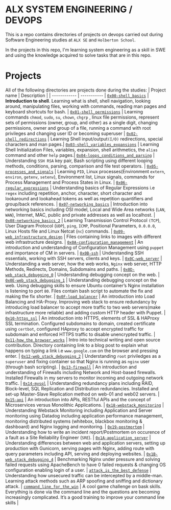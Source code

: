 # ALX SYSTEM ENGINEERING / DEVOPS

This is a repo contains directories of projects on devops carried out during Software Engineering studies at ```ALX SE``` and ```Holberton School```.

In the projects in this repo, I'm learning system engineering as a skill in SWE and using the knowledge acquired to solve tasks that are in this repo.

# Projects
All of the following directories are projects done during the studies:
| Project name | Description |
| ------------ | ----------- |
[`0x00-shell_basics`](https://github.com/iankisali/alx-system_engineering-devops/tree/master/0x00-shell_basics) | **Introduction to shell**. Learning what is shell, shell navigation, looking around, manipulating files, working with commands, reading man pages and keyboard shortcuts for bash. |
[`0x01-shell_permissions`](https://github.com/iankisali/alx-system_engineering-devops/tree/master/0x01-shell_permissions) | Learning commands `chmod`, `sudo`, `su`, `chown`, `chgrp` , linux file permissions, represent sets of permissions (owner, group, and other) as a single digit, changing permissions, owner and group of a file, running a command with root privileges and changing user ID or becoming superuser |
[`0x02-shell_redirections`](https://github.com/iankisali/alx-system_engineering-devops/tree/master/0x02-shell_redirections) | Learning Shell input/output`(I/O)` redirections, special characters and man pages.|
[`0x03-shell_variables_expansions`](https://github.com/iankisali/alx-system_engineering-devops/tree/master/0x03-shell_variables_expansions) | Learning Shell Initialization Files, variables, expansion, shell arithmetics, the `alias` command and other `help` pages.|
[`0x04-loops_conditions_and_parsing`](https://github.com/iankisali/alx-system_engineering-devops/tree/master/0x04-loops_conditions_and_parsing) | Understanding `SSH RSA` key pair, Bash scripting using different looping methods, conditions, parsing, comparison and file test operators. |
[`0x05-processes_and_signals`](https://github.com/iankisali/alx-system_engineering-devops/tree/master/0x05-processes_and_signals) | Learning `PID`, Linux processes(Environment `extern`, `environ`, `getenv`, `setenv`), Environment list, Linux signals, commands for Process Management and Process States in Linux. |
[`0x06-regular_expressions`](https://github.com/iankisali/alx-system_engineering-devops/tree/master/0x06-regular_expressions) | Understanding basics of Regular Expressions i.e `regex` including repetition, anchor, character, short character and lookaround and lookahead tokens as well as repetition quantifiers and group/back references. |
[`0x07-networking_basics`](https://github.com/iankisali/alx-system_engineering-devops/tree/master/0x07-networking_basics) | Introduction into networking basics including OSI model, Local and Wide Area networks (`LAN`, `WAN`), Internet, MAC, public and private addresses as well as localhost. |
[`0x08-networking_basics_2`](https://github.com/iankisali/alx-system_engineering-devops/tree/master/0x08-networking_basics_2) | Learning Transmission Control Protocol `(TCP`), User Diagram Protocol (`UDP`), `ping`, `ICMP`, Positional Parameters, `0.0.0.0`, Linux Hosts file and Linux Netcat (`nc`) commands. |
[`0x09-web_infrastructure_design`](https://github.com/iankisali/alx-system_engineering-devops/tree/master/0x09-web_infrastructure_design) | Files containing links to images with different web infrastructure designs. |
[`0x0A-configuration_management`](https://github.com/iankisali/alx-system_engineering-devops/tree/master/0x0A-configuration_management) | An introduction and understanding of Configuration Management using `puppet` and importance of CM in servers. |
[`0x0B-ssh`](https://github.com/iankisali/alx-system_engineering-devops/tree/master/0x0B-ssh) | Understanding SSH essentials, working with SSH servers, clients and keys. |
[`0x0C-web_server`](https://github.com/iankisali/alx-system_engineering-devops/tree/master/0x0C-web_server) | Understanding a web server, how the web works, `Nginx` web server, HTTP Methods, Redirects, Domains, Subdomains and paths. |
[`0x0D-web_stack_debugging_0`](https://github.com/iankisali/alx-system_engineering-devops/tree/master/0x0D-web_stack_debugging_0) | Understanding debugging concept on the web. |
[`0x0E-web_stack_debugging_1`](https://github.com/iankisali/alx-system_engineering-devops/tree/master/0x0E-web_stack_debugging_1) | Understanding debugging concept on the web. Using debugging skills to ensure Ubuntu container’s Nginx installation is listening to port `80`. Files contain bash script to automate the fix and making the fix shorter. |
[`0x0F-load_balancer`](https://github.com/iankisali/alx-system_engineering-devops/tree/master/0x0F-load_balancer) | An introduction into Load Balancing and HA-Proxy. Improving web stack to ensure redundancy by introducing load balancer to accept more traffic to two web servers(make infrastructure more reliable) and adding custom HTTP header with Puppet. |
[`0x10-https_ssl`](https://github.com/iankisali/alx-system_engineering-devops/tree/master/0x10-https_ssl) | An introduction into HTTPS, elements of SSL & HAProxy SSL termination. Configured subdomains to domain, created certificate using `certbot`, configured HAproxy to accept encrypted traffic for subdomain and enforced HTTPS traffic to disable unencrypted traffic.  |
[`0x11-how_the_browser_works`](https://github.com/iankisali/alx-system_engineering-devops/tree/master/0x11-what_happens_when_your_type_google_com_in_your_browser_and_press_enter) | Intro into technical writing and open source contribution. Directory containing link to a blog post to explain what happens on typing a link i.e `www.google.com` on the browser and pressing enter. |
[`0x12-web_stack_debugging_2`](https://github.com/iankisali/alx-system_engineering-devops/tree/master/0x12-web_stack_debugging_2) | Understanding `root` priviledges as a `superuser` and fixing container so that Nginx is running as `nginx` user (through bash scripting). |
[`0x13-firewall`](https://github.com/iankisali/alx-system_engineering-devops/tree/master/0x13-firewall) | An introduction and understanding of Firewalls including Network and Host-based firewalls. Installed Firewalls in my servers to monitor incoming and outgoing network traffic. |
[`0x14-mysql`](https://github.com/iankisali/alx-system_engineering-devops/tree/master/0x14-mysql) | Understanding redundancy plans including RAID, Block-level, SQL Replication and Distribution redundancies. Installed and set-up Master-Slave Replication method on web-01 and web02 servers. |
[`0x15-api`](https://github.com/iankisali/alx-system_engineering-devops/tree/master/0x15-api) | An introduction into APIs, RESTful APIs and the concept of Microservices versus Monolithic Applications. |
[`0x18-webstack_monitoring`](https://github.com/iankisali/alx-system_engineering-devops/tree/master/0x18-webstack_monitoring) | Understanding Webstack Monitoring including Application and Server monitoring using Datadog including application performance management, monitoring distributed systems (whitebox, blackbox monitoring & dashboard) and Nginx logging and monitoring. |
[`0x19-postmortem`](https://github.com/iankisali/alx-system_engineering-devops/tree/master/0x19-postmortem) | Understanding how to write an incident report/Postmortem on occurence of a fault as a Site Reliability Engineer (`SRE`). |
[`0x1A-application_server`](https://github.com/iankisali/alx-system_engineering-devops/tree/master/0x1A-application_server) | Understanding differences between web and application servers, setting up production with Gunicorn, serving pages with Nginx, adding route with query parameters including API, serving and deploying websites. |
[`0x1B-web_stack_debugging_4`](https://github.com/iankisali/alx-system_engineering-devops/tree/master/0x1B-web_stack_debugging_4) | Benchmarking Nginx under pressure and solving failed requests using ApacheBench to have 0 failed requests & changing OS configuration enabling login of a user. |
[`attack_is_the_best_defense`](https://github.com/iankisali/alx-system_engineering-devops/tree/master/attack_is_the_best_defense) | Understanding how unsecured traffic can be intercepted by a middle-man. Learning attack methods such as ARP spoofing and sniffing and dictionary attack. |
[`command_line_for_the_win`](https://github.com/iankisali/alx-system_engineering-devops/tree/master/command_line_for_the_win) | A cool game challenge on bask skills. Everything is done via the command line and the questions are becoming increasingly complicated. It’s a good training to improve your command line skills |
